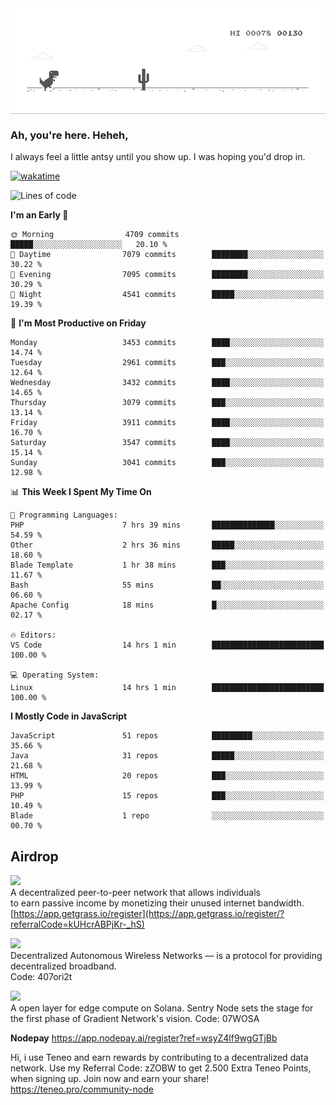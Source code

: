
<div align="center">
    <img align="center" src="dino.gif">
</div>

### Ah, you're here. Heheh, 
I always feel a little antsy until you show up. I was hoping you'd drop in.

[![wakatime](https://wakatime.com/badge/user/8ad4afa2-1a56-40d1-a949-4663473915b6.svg)](https://wakatime.com/@mrepol742)

<!--START_SECTION:mrepol742-->
![Lines of code](https://img.shields.io/badge/From%20Hello%20World%20I%27ve%20Written-19.6%20million%20lines%20of%20code-blue)

**I'm an Early 🐤** 

```text
🌞 Morning                4709 commits        █████░░░░░░░░░░░░░░░░░░░░   20.10 % 
🌆 Daytime                7079 commits        ████████░░░░░░░░░░░░░░░░░   30.22 % 
🌃 Evening                7095 commits        ████████░░░░░░░░░░░░░░░░░   30.29 % 
🌙 Night                  4541 commits        █████░░░░░░░░░░░░░░░░░░░░   19.39 % 
```
📅 **I'm Most Productive on Friday** 

```text
Monday                   3453 commits        ████░░░░░░░░░░░░░░░░░░░░░   14.74 % 
Tuesday                  2961 commits        ███░░░░░░░░░░░░░░░░░░░░░░   12.64 % 
Wednesday                3432 commits        ████░░░░░░░░░░░░░░░░░░░░░   14.65 % 
Thursday                 3079 commits        ███░░░░░░░░░░░░░░░░░░░░░░   13.14 % 
Friday                   3911 commits        ████░░░░░░░░░░░░░░░░░░░░░   16.70 % 
Saturday                 3547 commits        ████░░░░░░░░░░░░░░░░░░░░░   15.14 % 
Sunday                   3041 commits        ███░░░░░░░░░░░░░░░░░░░░░░   12.98 % 
```


📊 **This Week I Spent My Time On** 

```text
💬 Programming Languages: 
PHP                      7 hrs 39 mins       ██████████████░░░░░░░░░░░   54.59 % 
Other                    2 hrs 36 mins       █████░░░░░░░░░░░░░░░░░░░░   18.60 % 
Blade Template           1 hr 38 mins        ███░░░░░░░░░░░░░░░░░░░░░░   11.67 % 
Bash                     55 mins             ██░░░░░░░░░░░░░░░░░░░░░░░   06.60 % 
Apache Config            18 mins             █░░░░░░░░░░░░░░░░░░░░░░░░   02.17 % 

🔥 Editors: 
VS Code                  14 hrs 1 min        █████████████████████████   100.00 % 

💻 Operating System: 
Linux                    14 hrs 1 min        █████████████████████████   100.00 % 
```

**I Mostly Code in JavaScript** 

```text
JavaScript               51 repos            █████████░░░░░░░░░░░░░░░░   35.66 % 
Java                     31 repos            █████░░░░░░░░░░░░░░░░░░░░   21.68 % 
HTML                     20 repos            ███░░░░░░░░░░░░░░░░░░░░░░   13.99 % 
PHP                      15 repos            ███░░░░░░░░░░░░░░░░░░░░░░   10.49 % 
Blade                    1 repo              ░░░░░░░░░░░░░░░░░░░░░░░░░   00.70 % 
```




<!--END_SECTION:mrepol742-->

## Airdrop
<img src="https://app.getgrass.io/_next/image?url=%2Fimages%2Flogos%2Fgrass-logo-dark.png&w=1920&q=75"><br>
A decentralized peer-to-peer network that allows individuals<br> to earn passive income by monetizing their unused internet bandwidth.<br>
[https://app.getgrass.io/register](https://app.getgrass.io/register/?referralCode=kUHcrABPjKr-_hS) 

<img src="https://pbs.twimg.com/profile_images/1811363474284417025/3yGX3CjY_400x400.jpg" width="100"><br>
Decentralized Autonomous Wireless Networks — is a protocol for providing decentralized broadband.<br>
Code: 407ori2t

<img src="https://images.sftcdn.net/images/t_app-icon-m/p/e0c30b4e-875f-4731-aea4-09a15c885a0a/24435018/gradient-sentry-node-logo" width="100"><br>
A open layer for edge compute on Solana. Sentry Node sets the stage for the first phase of Gradient Network's vision.
Code: 07WOSA

**Nodepay**
https://app.nodepay.ai/register?ref=wsyZ4lf9wgGTjBb

Hi, i use Teneo and earn rewards by contributing to a decentralized data network. Use my Referral Code: zZOBW to get 2.500 Extra Teneo Points, when signing up. Join now and earn your share! https://teneo.pro/community-node
